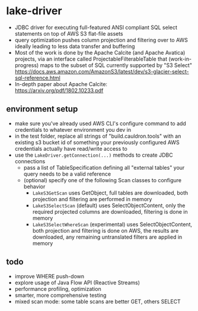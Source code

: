 # lake-driver
* JDBC driver for executing full-featured ANSI compliant SQL select statements on top of AWS S3 flat-file assets
* query optimization pushes column projection and filtering over to AWS ideally leading to less data transfer and buffering
* Most of the work is done by the Apache Calcite (and Apache Avatica) projects, via an interface called ProjectableFilterableTable that (work-in-progress) maps to the subset of SQL currently supported by "S3 Select" https://docs.aws.amazon.com/AmazonS3/latest/dev/s3-glacier-select-sql-reference.html
* In-depth paper about Apache Calcite: https://arxiv.org/pdf/1802.10233.pdf

## environment setup
* make sure you've already used AWS CLI's configure command to add credentials to whatever environment you dev in
* in the test folder, replace all strings of "build.cauldron.tools" with an existing s3 bucket id of something your previously configured AWS credentials actually have read/write access to
* use the `LakeDriver.getConnection(...)` methods to create JDBC connections
  * pass a list of TableSpecification defining all "external tables" your query needs to be a valid reference
  * (optional) specify one of the following Scan classes to configure behavior
    * `LakeS3GetScan` uses GetObject, full tables are downloaded, both projection and filtering are performed in memory
    * `LakeS3SelectScan` (default) uses SelectObjectContent, only the required projected columns are downloaded, filtering is done in memory
    * `LakeS3SelectWhereScan` (experimental) uses SelectObjectContent, both projection and filtering is done on AWS, the results are downloaded, any remaining untranslated filters are applied in memory

## todo
* improve WHERE push-down
* explore usage of Java Flow API (Reactive Streams)
* performance profiling, optimization
* smarter, more comprehensive testing
* mixed scan mode: some table scans are better GET, others SELECT
